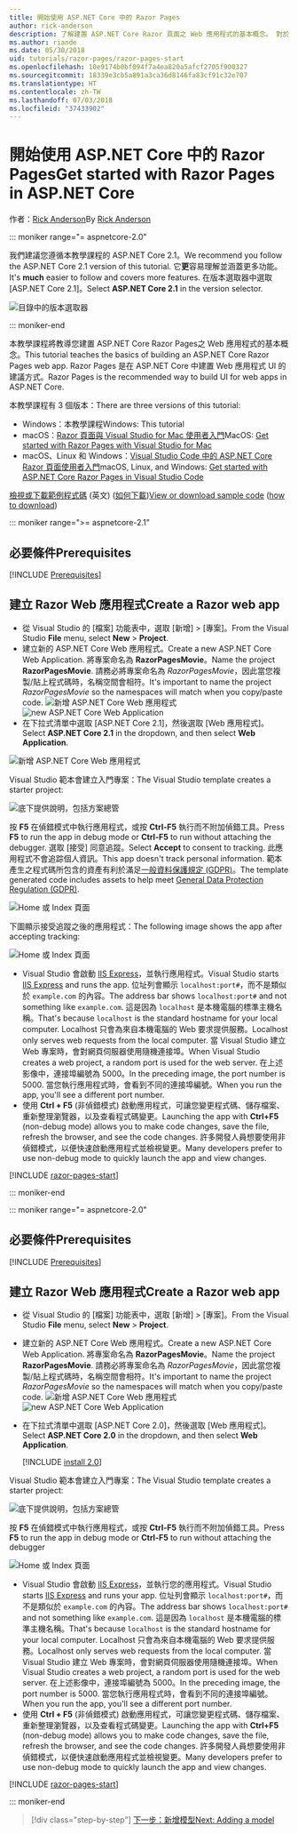 ```yaml
---
title: 開始使用 ASP.NET Core 中的 Razor Pages
author: rick-anderson
description: 了解建置 ASP.NET Core Razor 頁面之 Web 應用程式的基本概念。 對於 ASP.NET Core 中的 Web 工作負載，建議使用 Razor 頁面。
ms.author: riande
ms.date: 05/30/2018
uid: tutorials/razor-pages/razor-pages-start
ms.openlocfilehash: 10e9174b0bf094f7a4ea820a5afcf2705f900327
ms.sourcegitcommit: 18339e3cb5a891a3ca36d8146fa83cf91c32e707
ms.translationtype: HT
ms.contentlocale: zh-TW
ms.lasthandoff: 07/03/2018
ms.locfileid: "37433902"
---
```

# <a name="get-started-with-razor-pages-in-aspnet-core"></a><span data-ttu-id="8810a-104">開始使用 ASP.NET Core 中的 Razor Pages</span><span class="sxs-lookup"><span data-stu-id="8810a-104">Get started with Razor Pages in ASP.NET Core</span></span>

<span data-ttu-id="8810a-105">作者：[Rick Anderson](https://twitter.com/RickAndMSFT)</span><span class="sxs-lookup"><span data-stu-id="8810a-105">By [Rick Anderson](https://twitter.com/RickAndMSFT)</span></span>

::: moniker range="= aspnetcore-2.0"

<span data-ttu-id="8810a-106">我們建議您遵循本教學課程的 ASP.NET Core 2.1。</span><span class="sxs-lookup"><span data-stu-id="8810a-106">We recommend you follow the ASP.NET Core 2.1 version of this tutorial.</span></span> <span data-ttu-id="8810a-107">它**更**容易理解並涵蓋更多功能。</span><span class="sxs-lookup"><span data-stu-id="8810a-107">It's **much** easier to follow and covers more features.</span></span> <span data-ttu-id="8810a-108">在版本選取器中選取 [ASP.NET Core 2.1]。</span><span class="sxs-lookup"><span data-stu-id="8810a-108">Select **ASP.NET Core 2.1** in the version selector.</span></span>

![目錄中的版本選取器](razor-pages-start/_static/v21.png)

::: moniker-end

<span data-ttu-id="8810a-110">本教學課程將教導您建置 ASP.NET Core Razor Pages之 Web 應用程式的基本概念。</span><span class="sxs-lookup"><span data-stu-id="8810a-110">This tutorial teaches the basics of building an ASP.NET Core Razor Pages web app.</span></span> <span data-ttu-id="8810a-111">Razor Pages 是在 ASP.NET Core 中建置 Web 應用程式 UI 的建議方式。</span><span class="sxs-lookup"><span data-stu-id="8810a-111">Razor Pages is the recommended way to build UI for web apps in ASP.NET Core.</span></span>

<span data-ttu-id="8810a-112">本教學課程有 3 個版本：</span><span class="sxs-lookup"><span data-stu-id="8810a-112">There are three versions of this tutorial:</span></span>

* <span data-ttu-id="8810a-113">Windows：本教學課程</span><span class="sxs-lookup"><span data-stu-id="8810a-113">Windows: This tutorial</span></span>
* <span data-ttu-id="8810a-114">macOS：[Razor 頁面與 Visual Studio for Mac 使用者入門](xref:tutorials/razor-pages-mac/razor-pages-start)</span><span class="sxs-lookup"><span data-stu-id="8810a-114">MacOS: [Get started with Razor Pages with Visual Studio for Mac](xref:tutorials/razor-pages-mac/razor-pages-start)</span></span>
* <span data-ttu-id="8810a-115">macOS、Linux 和 Windows：[Visual Studio Code 中的 ASP.NET Core Razor 頁面使用者入門](xref:tutorials/razor-pages-vsc/razor-pages-start)</span><span class="sxs-lookup"><span data-stu-id="8810a-115">macOS, Linux, and Windows: [Get started with ASP.NET Core Razor Pages in Visual Studio Code](xref:tutorials/razor-pages-vsc/razor-pages-start)</span></span>

<span data-ttu-id="8810a-116">[檢視或下載範例程式碼](https://github.com/aspnet/Docs/tree/master/aspnetcore/tutorials/razor-pages/razor-pages-start/sample) \(英文\) ([如何下載](xref:tutorials/index#how-to-download-a-sample))</span><span class="sxs-lookup"><span data-stu-id="8810a-116">[View or download sample code](https://github.com/aspnet/Docs/tree/master/aspnetcore/tutorials/razor-pages/razor-pages-start/sample) ([how to download](xref:tutorials/index#how-to-download-a-sample))</span></span>

::: moniker range=">= aspnetcore-2.1"

## <a name="prerequisites"></a><span data-ttu-id="8810a-117">必要條件</span><span class="sxs-lookup"><span data-stu-id="8810a-117">Prerequisites</span></span>

[!INCLUDE [Prerequisites](~/includes/net-core-prereqs-windows.md)]

## <a name="create-a-razor-web-app"></a><span data-ttu-id="8810a-118">建立 Razor Web 應用程式</span><span class="sxs-lookup"><span data-stu-id="8810a-118">Create a Razor web app</span></span>

* <span data-ttu-id="8810a-119">從 Visual Studio 的 [檔案] 功能表中，選取 [新增] > [專案]。</span><span class="sxs-lookup"><span data-stu-id="8810a-119">From the Visual Studio **File** menu, select **New** > **Project**.</span></span>
* <span data-ttu-id="8810a-120">建立新的 ASP.NET Core Web 應用程式。</span><span class="sxs-lookup"><span data-stu-id="8810a-120">Create a new ASP.NET Core Web Application.</span></span> <span data-ttu-id="8810a-121">將專案命名為 **RazorPagesMovie**。</span><span class="sxs-lookup"><span data-stu-id="8810a-121">Name the project **RazorPagesMovie**.</span></span> <span data-ttu-id="8810a-122">請務必將專案命名為 *RazorPagesMovie*，因此當您複製/貼上程式碼時，名稱空間會相符。</span><span class="sxs-lookup"><span data-stu-id="8810a-122">It's important to name the project *RazorPagesMovie* so the namespaces will match when you copy/paste code.</span></span>
 <span data-ttu-id="8810a-123">![新增 ASP.NET Core Web 應用程式](razor-pages-start/_static/np_2.1.png)</span><span class="sxs-lookup"><span data-stu-id="8810a-123">![new ASP.NET Core Web Application](razor-pages-start/_static/np_2.1.png)</span></span>
* <span data-ttu-id="8810a-124">在下拉式清單中選取 [ASP.NET Core 2.1]，然後選取 [Web 應用程式]。</span><span class="sxs-lookup"><span data-stu-id="8810a-124">Select **ASP.NET Core 2.1** in the dropdown, and then select **Web Application**.</span></span>

 ![新增 ASP.NET Core Web 應用程式](razor-pages-start/_static/np_2_2.1.png)

<span data-ttu-id="8810a-126">Visual Studio 範本會建立入門專案：</span><span class="sxs-lookup"><span data-stu-id="8810a-126">The Visual Studio template creates a starter project:</span></span>

![底下提供說明，包括方案總管](razor-pages-start/_static/se2.1.png)

<span data-ttu-id="8810a-128">按 **F5** 在偵錯模式中執行應用程式，或按 **Ctrl-F5** 執行而不附加偵錯工具。</span><span class="sxs-lookup"><span data-stu-id="8810a-128">Press **F5** to run the app in debug mode or **Ctrl-F5** to run without attaching the debugger.</span></span> <span data-ttu-id="8810a-129">選取 [接受] 同意追蹤。</span><span class="sxs-lookup"><span data-stu-id="8810a-129">Select **Accept** to consent to tracking.</span></span> <span data-ttu-id="8810a-130">此應用程式不會追踪個人資訊。</span><span class="sxs-lookup"><span data-stu-id="8810a-130">This app doesn't track personal information.</span></span> <span data-ttu-id="8810a-131">範本產生之程式碼所包含的資產有利於滿足[一般資料保護規定 (GDPR)](xref:security/gdpr)。</span><span class="sxs-lookup"><span data-stu-id="8810a-131">The template generated code includes assets to help meet [General Data Protection Regulation (GDPR)](xref:security/gdpr).</span></span>

![Home 或 Index 頁面](razor-pages-start/_static/homeGDPR.png)

<span data-ttu-id="8810a-133">下圖顯示接受追蹤之後的應用程式：</span><span class="sxs-lookup"><span data-stu-id="8810a-133">The following image shows the app after accepting tracking:</span></span>

![Home 或 Index 頁面](razor-pages-start/_static/home2.1.png)

* <span data-ttu-id="8810a-135">Visual Studio 會啟動 [IIS Express](/iis/extensions/introduction-to-iis-express/iis-express-overview)，並執行應用程式。</span><span class="sxs-lookup"><span data-stu-id="8810a-135">Visual Studio starts [IIS Express](/iis/extensions/introduction-to-iis-express/iis-express-overview) and runs the app.</span></span> <span data-ttu-id="8810a-136">位址列會顯示 `localhost:port#`，而不是類似於 `example.com` 的內容。</span><span class="sxs-lookup"><span data-stu-id="8810a-136">The address bar shows `localhost:port#` and not something like `example.com`.</span></span> <span data-ttu-id="8810a-137">這是因為 `localhost` 是本機電腦的標準主機名稱。</span><span class="sxs-lookup"><span data-stu-id="8810a-137">That's because `localhost` is the standard hostname for your local computer.</span></span> <span data-ttu-id="8810a-138">Localhost 只會為來自本機電腦的 Web 要求提供服務。</span><span class="sxs-lookup"><span data-stu-id="8810a-138">Localhost only serves web requests from the local computer.</span></span> <span data-ttu-id="8810a-139">當 Visual Studio 建立 Web 專案時，會對網頁伺服器使用隨機連接埠。</span><span class="sxs-lookup"><span data-stu-id="8810a-139">When Visual Studio creates a web project, a random port is used for the web server.</span></span> <span data-ttu-id="8810a-140">在上述影像中，連接埠編號為 5000。</span><span class="sxs-lookup"><span data-stu-id="8810a-140">In the preceding image, the port number is 5000.</span></span> <span data-ttu-id="8810a-141">當您執行應用程式時，會看到不同的連接埠編號。</span><span class="sxs-lookup"><span data-stu-id="8810a-141">When you run the app, you'll see a different port number.</span></span>
* <span data-ttu-id="8810a-142">使用 **Ctrl + F5** (非偵錯模式) 啟動應用程式，可讓您變更程式碼、儲存檔案、重新整理瀏覽器，以及查看程式碼變更。</span><span class="sxs-lookup"><span data-stu-id="8810a-142">Launching the app with **Ctrl+F5** (non-debug mode) allows you to make code changes, save the file, refresh the browser, and see the code changes.</span></span> <span data-ttu-id="8810a-143">許多開發人員想要使用非偵錯模式，以便快速啟動應用程式並檢視變更。</span><span class="sxs-lookup"><span data-stu-id="8810a-143">Many developers prefer to use non-debug mode to quickly launch the app and view changes.</span></span>

[!INCLUDE [razor-pages-start](~/includes/RP/2.1/razor-pages-start.md)]

::: moniker-end

::: moniker range="= aspnetcore-2.0"

## <a name="prerequisites"></a><span data-ttu-id="8810a-144">必要條件</span><span class="sxs-lookup"><span data-stu-id="8810a-144">Prerequisites</span></span>

[!INCLUDE [Prerequisites](~/includes/net-core-prereqs-windows.md)]

## <a name="create-a-razor-web-app"></a><span data-ttu-id="8810a-145">建立 Razor Web 應用程式</span><span class="sxs-lookup"><span data-stu-id="8810a-145">Create a Razor web app</span></span>

* <span data-ttu-id="8810a-146">從 Visual Studio 的 [檔案] 功能表中，選取 [新增] > [專案]。</span><span class="sxs-lookup"><span data-stu-id="8810a-146">From the Visual Studio **File** menu, select **New** > **Project**.</span></span>
* <span data-ttu-id="8810a-147">建立新的 ASP.NET Core Web 應用程式。</span><span class="sxs-lookup"><span data-stu-id="8810a-147">Create a new ASP.NET Core Web Application.</span></span> <span data-ttu-id="8810a-148">將專案命名為 **RazorPagesMovie**。</span><span class="sxs-lookup"><span data-stu-id="8810a-148">Name the project **RazorPagesMovie**.</span></span> <span data-ttu-id="8810a-149">請務必將專案命名為 *RazorPagesMovie*，因此當您複製/貼上程式碼時，名稱空間會相符。</span><span class="sxs-lookup"><span data-stu-id="8810a-149">It's important to name the project *RazorPagesMovie* so the namespaces will match when you copy/paste code.</span></span>
  <span data-ttu-id="8810a-150">![新增 ASP.NET Core Web 應用程式](../../razor-pages/index/_static/np.png)</span><span class="sxs-lookup"><span data-stu-id="8810a-150">![new ASP.NET Core Web Application](../../razor-pages/index/_static/np.png)</span></span>
* <span data-ttu-id="8810a-151">在下拉式清單中選取 [ASP.NET Core 2.0]，然後選取 [Web 應用程式]。</span><span class="sxs-lookup"><span data-stu-id="8810a-151">Select **ASP.NET Core 2.0** in the dropdown, and then select **Web Application**.</span></span>

  [!INCLUDE [install 2.0](~/includes/dotnetcore-on-dotnetfx-vs.md)]

<span data-ttu-id="8810a-152">Visual Studio 範本會建立入門專案：</span><span class="sxs-lookup"><span data-stu-id="8810a-152">The Visual Studio template creates a starter project:</span></span>

![底下提供說明，包括方案總管](razor-pages-start/_static/se.png)

<span data-ttu-id="8810a-154">按 **F5** 在偵錯模式中執行應用程式，或按 **Ctrl-F5** 執行而不附加偵錯工具。</span><span class="sxs-lookup"><span data-stu-id="8810a-154">Press **F5** to run the app in debug mode or **Ctrl-F5** to run without attaching the debugger</span></span>

![Home 或 Index 頁面](razor-pages-start/_static/home.png)

* <span data-ttu-id="8810a-156">Visual Studio 會啟動 [IIS Express](/iis/extensions/introduction-to-iis-express/iis-express-overview)，並執行您的應用程式。</span><span class="sxs-lookup"><span data-stu-id="8810a-156">Visual Studio starts [IIS Express](/iis/extensions/introduction-to-iis-express/iis-express-overview) and runs your app.</span></span> <span data-ttu-id="8810a-157">位址列會顯示 `localhost:port#`，而不是類似於 `example.com` 的內容。</span><span class="sxs-lookup"><span data-stu-id="8810a-157">The address bar shows `localhost:port#` and not something like `example.com`.</span></span> <span data-ttu-id="8810a-158">這是因為 `localhost` 是本機電腦的標準主機名稱。</span><span class="sxs-lookup"><span data-stu-id="8810a-158">That's because `localhost` is the standard hostname for your local computer.</span></span> <span data-ttu-id="8810a-159">Localhost 只會為來自本機電腦的 Web 要求提供服務。</span><span class="sxs-lookup"><span data-stu-id="8810a-159">Localhost only serves web requests from the local computer.</span></span> <span data-ttu-id="8810a-160">當 Visual Studio 建立 Web 專案時，會對網頁伺服器使用隨機連接埠。</span><span class="sxs-lookup"><span data-stu-id="8810a-160">When Visual Studio creates a web project, a random port is used for the web server.</span></span> <span data-ttu-id="8810a-161">在上述影像中，連接埠編號為 5000。</span><span class="sxs-lookup"><span data-stu-id="8810a-161">In the preceding image, the port number is 5000.</span></span> <span data-ttu-id="8810a-162">當您執行應用程式時，會看到不同的連接埠編號。</span><span class="sxs-lookup"><span data-stu-id="8810a-162">When you run the app, you'll see a different port number.</span></span>
* <span data-ttu-id="8810a-163">使用 **Ctrl + F5** (非偵錯模式) 啟動應用程式，可讓您變更程式碼、儲存檔案、重新整理瀏覽器，以及查看程式碼變更。</span><span class="sxs-lookup"><span data-stu-id="8810a-163">Launching the app with **Ctrl+F5** (non-debug mode) allows you to make code changes, save the file, refresh the browser, and see the code changes.</span></span> <span data-ttu-id="8810a-164">許多開發人員想要使用非偵錯模式，以便快速啟動應用程式並檢視變更。</span><span class="sxs-lookup"><span data-stu-id="8810a-164">Many developers prefer to use non-debug mode to quickly launch the app and view changes.</span></span>

[!INCLUDE [razor-pages-start](~/includes/RP/razor-pages-start.md)]

::: moniker-end

> [!div class="step-by-step"]
> [<span data-ttu-id="8810a-165">下一步：新增模型</span><span class="sxs-lookup"><span data-stu-id="8810a-165">Next: Adding a model</span></span>](xref:tutorials/razor-pages/model)
